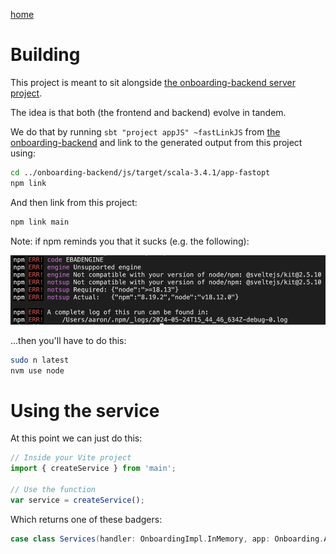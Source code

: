 [home](./../README.md)
# Building

This project is meant to sit alongside [the onboarding-backend server project](https://github.com/aaronp/onboarding-backend).


The idea is that both (the frontend and backend) evolve in tandem. 

We do that by running `sbt "project appJS" ~fastLinkJS` from [the onboarding-backend](https://github.com/aaronp/onboarding-backend) 
and link to the generated output from this project using:


```sh
cd ../onboarding-backend/js/target/scala-3.4.1/app-fastopt
npm link
```

And then link from this project:
```sh
npm link main
```

Note: if npm reminds you that it sucks (e.g. the following):

![npm sucks](npmSucks.png)

...then you'll have to do this:

```sh
sudo n latest
nvm use node
```

# Using the service

At this point we can just do this:


```javascript
// Inside your Vite project
import { createService } from 'main';

// Use the function
var service = createService();
```

Which returns one of these badgers:

```scala
case class Services(handler: OnboardingImpl.InMemory, app: Onboarding.App)
```